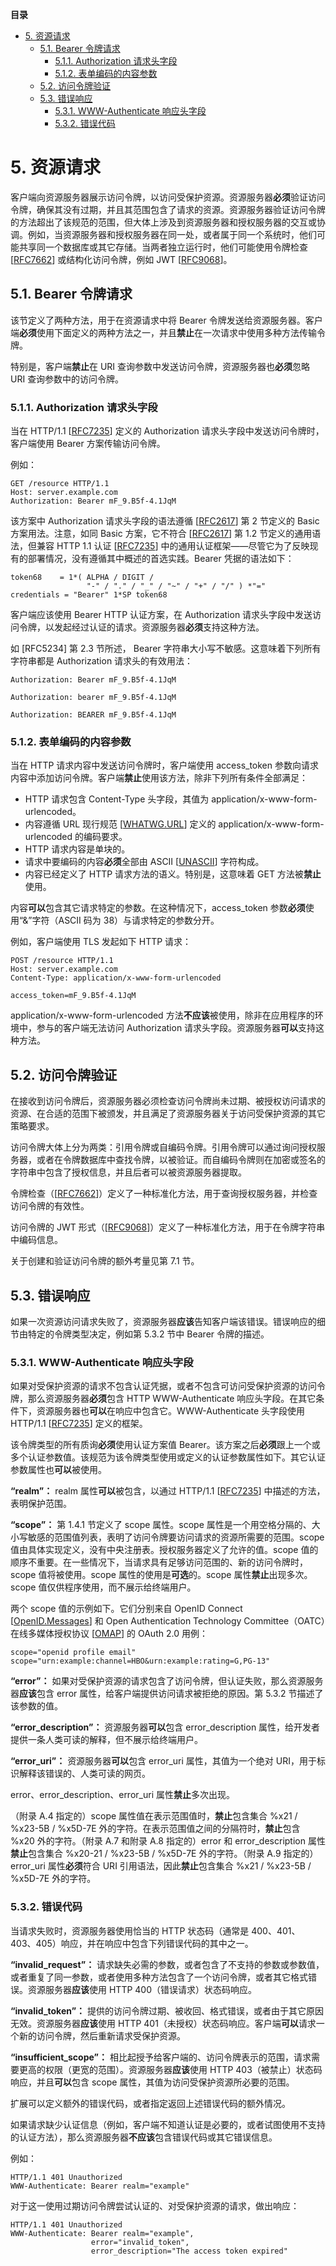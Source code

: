 **目录**

- [5. 资源请求](#5-资源请求)
  - [5.1. Bearer 令牌请求](#51-bearer-令牌请求)
    - [5.1.1. Authorization 请求头字段](#511-authorization-请求头字段)
    - [5.1.2. 表单编码的内容参数](#512-表单编码的内容参数)
  - [5.2. 访问令牌验证](#52-访问令牌验证)
  - [5.3. 错误响应](#53-错误响应)
    - [5.3.1. WWW-Authenticate 响应头字段](#531-www-authenticate-响应头字段)
    - [5.3.2. 错误代码](#532-错误代码)

# 5. 资源请求

客户端向资源服务器展示访问令牌，以访问受保护资源。资源服务器**必须**验证访问令牌，确保其没有过期，并且其范围包含了请求的资源。资源服务器验证访问令牌的方法超出了该规范的范围，但大体上涉及到资源服务器和授权服务器的交互或协调。例如，当资源服务器和授权服务器在同一处，或者属于同一个系统时，他们可能共享同一个数据库或其它存储。当两者独立运行时，他们可能使用令牌检查 [[RFC7662](https://www.rfc-editor.org/info/rfc7662)] 或结构化访问令牌，例如 JWT [[RFC9068](https://www.rfc-editor.org/info/rfc9068)]。

## 5.1. Bearer 令牌请求

该节定义了两种方法，用于在资源请求中将 Bearer 令牌发送给资源服务器。客户端**必须**使用下面定义的两种方法之一，并且**禁止**在一次请求中使用多种方法传输令牌。

特别是，客户端**禁止**在 URI 查询参数中发送访问令牌，资源服务器也**必须**忽略 URI 查询参数中的访问令牌。

### 5.1.1. Authorization 请求头字段

当在 HTTP/1.1 [[RFC7235](https://www.rfc-editor.org/info/rfc7235)] 定义的 Authorization 请求头字段中发送访问令牌时，客户端使用 Bearer 方案传输访问令牌。

例如：

```http
GET /resource HTTP/1.1
Host: server.example.com
Authorization: Bearer mF_9.B5f-4.1JqM
```

该方案中 Authorization 请求头字段的语法遵循 [[RFC2617](https://www.rfc-editor.org/info/rfc2617)] 第 2 节定义的 Basic 方案用法。注意，如同 Basic 方案，它不符合 [[RFC2617](https://www.rfc-editor.org/info/rfc2617)] 第 1.2 节定义的通用语法，但兼容 HTTP 1.1 认证 [[RFC7235](https://www.rfc-editor.org/info/rfc7235)] 中的通用认证框架——尽管它为了反映现有的部署情况，没有遵循其中概述的首选实践。Bearer 凭据的语法如下：

```abnf
token68    = 1*( ALPHA / DIGIT /
                 "-" / "." / "_" / "~" / "+" / "/" ) *"="
credentials = "Bearer" 1*SP token68
```

客户端应该使用 Bearer HTTP 认证方案，在 Authorization 请求头字段中发送访问令牌，以发起经过认证的请求。资源服务器**必须**支持这种方法。

如 [RFC5234] 第 2.3 节所述， Bearer 字符串大小写不敏感。这意味着下列所有字符串都是 Authorization 请求头的有效用法：

```http
Authorization: Bearer mF_9.B5f-4.1JqM
```

```http
Authorization: bearer mF_9.B5f-4.1JqM
```

```http
Authorization: BEARER mF_9.B5f-4.1JqM
```

### 5.1.2. 表单编码的内容参数

当在 HTTP 请求内容中发送访问令牌时，客户端使用 access_token 参数向请求内容中添加访问令牌。客户端**禁止**使用该方法，除非下列所有条件全部满足：

- HTTP 请求包含 Content-Type 头字段，其值为 application/x-www-form-urlencoded。
- 内容遵循 URL 现行规范 [[WHATWG.URL](https://url.spec.whatwg.org/)] 定义的 application/x-www-form-urlencoded 的编码要求。
- HTTP 请求内容是单块的。
- 请求中要编码的内容**必须**全部由 ASCII [[UNASCII](https://datatracker.ietf.org/doc/html/draft-ietf-oauth-v2-1-11#USASCII)] 字符构成。
- 内容已经定义了 HTTP 请求方法的语义。特别是，这意味着 GET 方法被**禁止**使用。

内容**可以**包含其它请求特定的参数。在这种情况下，access_token 参数**必须**使用“&”字符（ASCII 码为 38）与请求特定的参数分开。

例如，客户端使用 TLS 发起如下 HTTP 请求：

```http
POST /resource HTTP/1.1
Host: server.example.com
Content-Type: application/x-www-form-urlencoded

access_token=mF_9.B5f-4.1JqM
```

application/x-www-form-urlencoded 方法**不应该**被使用，除非在应用程序的环境中，参与的客户端无法访问 Authorization 请求头字段。资源服务器**可以**支持这种方法。

## 5.2. 访问令牌验证

在接收到访问令牌后，资源服务器必须检查访问令牌尚未过期、被授权访问请求的资源、在合适的范围下被颁发，并且满足了资源服务器关于访问受保护资源的其它策略要求。

访问令牌大体上分为两类：引用令牌或自编码令牌。引用令牌可以通过询问授权服务器，或者在令牌数据库中查找令牌，以被验证。而自编码令牌则在加密或签名的字符串中包含了授权信息，并且后者可以被资源服务器提取。

令牌检查（[[RFC7662](https://www.rfc-editor.org/info/rfc7662)]）定义了一种标准化方法，用于查询授权服务器，并检查访问令牌的有效性。

访问令牌的 JWT 形式（[[RFC9068](https://www.rfc-editor.org/info/rfc9068)]）定义了一种标准化方法，用于在令牌字符串中编码信息。

关于创建和验证访问令牌的额外考量见第 7.1 节。

## 5.3. 错误响应

如果一次资源访问请求失败了，资源服务器**应该**告知客户端该错误。错误响应的细节由特定的令牌类型决定，例如第 5.3.2 节中 Bearer 令牌的描述。

### 5.3.1. WWW-Authenticate 响应头字段

如果对受保护资源的请求不包含认证凭据，或者不包含可访问受保护资源的访问令牌，那么资源服务器**必须**包含 HTTP WWW-Authenticate 响应头字段。在其它条件下，资源服务器也**可以**在响应中包含它。WWW-Authenticate 头字段使用 HTTP/1.1 [[RFC7235](https://www.rfc-editor.org/info/rfc7235)] 定义的框架。

该令牌类型的所有质询**必须**使用认证方案值 Bearer。该方案之后**必须**跟上一个或多个认证参数值。该规范为该令牌类型使用或定义的认证参数属性如下。其它认证参数属性也**可以**被使用。

**“realm”：** realm 属性**可以**被包含，以通过 HTTP/1.1 [[RFC7235](https://www.rfc-editor.org/info/rfc7235)] 中描述的方法，表明保护范围。

**“scope”：** 第 1.4.1 节定义了 scope 属性。scope 属性是一个用空格分隔的、大小写敏感的范围值列表，表明了访问令牌要访问请求的资源所需要的范围。scope 值由具体实现定义，没有中央注册表。授权服务器定义了允许的值。scope 值的顺序不重要。在一些情况下，当请求具有足够访问范围的、新的访问令牌时，scope 值将被使用。scope 属性的使用是**可选**的。scope 属性**禁止**出现多次。scope 值仅供程序使用，而不展示给终端用户。

两个 scope 值的示例如下。它们分别来自 OpenID Connect [[OpenID.Messages](http://openid.net/specs/openid-connect-messages-1_0.html)] 和 Open Authentication Technology Committee（OATC）在线多媒体授权协议 [[OMAP](https://www.svta.org/product/online-multimedia-authorization-protocol/)] 的 OAuth 2.0 用例：

```
scope="openid profile email"
scope="urn:example:channel=HBO&urn:example:rating=G,PG-13"
```

**“error”：** 如果对受保护资源的请求包含了访问令牌，但认证失败，那么资源服务器**应该**包含 error 属性，给客户端提供访问请求被拒绝的原因。第 5.3.2 节描述了该参数的值。

**“error_description”：** 资源服务器**可以**包含 error_description 属性，给开发者提供一条人类可读的解释，但不展示给终端用户。

**“error_uri”：** 资源服务器**可以**包含 error_uri 属性，其值为一个绝对 URI，用于标识解释该错误的、人类可读的网页。

error、error_description、error_uri 属性**禁止**多次出现。

（附录 A.4 指定的）scope 属性值在表示范围值时，**禁止**包含集合 %x21 / %x23-5B / %x5D-7E 外的字符。在表示范围值之间的分隔符时，**禁止**包含 %x20 外的字符。（附录 A.7 和附录 A.8 指定的）error 和 error_description 属性**禁止**包含集合 %x20-21 / %x23-5B / %x5D-7E 外的字符。（附录 A.9 指定的）error_uri 属性**必须**符合 URI 引用语法，因此**禁止**包含集合 %x21 / %x23-5B / %x5D-7E 外的字符。

### 5.3.2. 错误代码

当请求失败时，资源服务器使用恰当的 HTTP 状态码（通常是 400、401、403、405）响应，并在响应中包含下列错误代码的其中之一。

**“invalid_request”：** 请求缺失必需的参数，或者包含了不支持的参数或参数值，或者重复了同一参数，或者使用多种方法包含了一个访问令牌，或者其它格式错误。资源服务器**应该**使用 HTTP 400（错误请求）状态码响应。

**“invalid_token”：** 提供的访问令牌过期、被收回、格式错误，或者由于其它原因无效。资源服务器**应该**使用 HTTP 401（未授权）状态码响应。客户端**可以**请求一个新的访问令牌，然后重新请求受保护资源。

**“insufficient_scope”：** 相比起授予给客户端的、访问令牌表示的范围，请求需要更高的权限（更宽的范围）。资源服务器**应该**使用 HTTP 403（被禁止）状态码响应，并且**可以**包含 scope 属性，其值为访问受保护资源所必要的范围。

扩展可以定义额外的错误代码，或者指定返回上述错误代码的额外情况。

如果请求缺少认证信息（例如，客户端不知道认证是必要的，或者试图使用不支持的认证方法），那么资源服务器**不应该**包含错误代码或其它错误信息。

例如：

```http
HTTP/1.1 401 Unauthorized
WWW-Authenticate: Bearer realm="example"
```

对于这一使用过期访问令牌尝试认证的、对受保护资源的请求，做出响应：

```http
HTTP/1.1 401 Unauthorized
WWW-Authenticate: Bearer realm="example",
                  error="invalid_token",
                  error_description="The access token expired"
```
